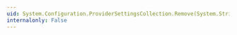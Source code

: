 ```yaml
---
uid: System.Configuration.ProviderSettingsCollection.Remove(System.String)
internalonly: False
---
```

